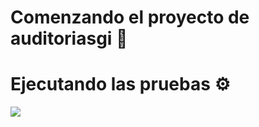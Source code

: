# Comenzando el proyecto de auditoriasgi 🚀
# Ejecutando las pruebas ⚙️
<img src="https://user-images.githubusercontent.com/37749042/57321482-0bc87480-70c7-11e9-8ff3-cb3ca8f9c64b.png"> 
